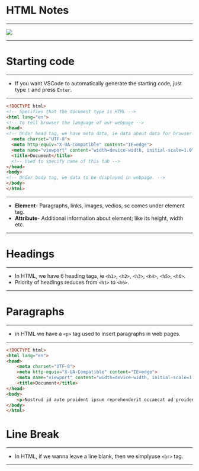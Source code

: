 # HTML Notes

<hr>

![](https://syntaxxx.com/wp-content/uploads/2014/08/html5-logo-600.jpg)

<hr>

# Starting code

<hr>

- If you want VSCode to automatically generate the starting code, just type `!` and press `Enter`.

<hr>

```html
<!DOCTYPE html>
<!-- Specifies that the document type is HTML -->
<html lang="en">
<!-- To tell browser the language of our webpage -->
<head>
<!-- Under head tag, we have meta data, ie data about data for browser-->
  <meta charset="UTF-8">
  <meta http-equiv="X-UA-Compatible" content="IE=edge">
  <meta name="viewport" content="width=device-width, initial-scale=1.0">
  <title>Document</title>
  <!-- Used to specify name of this tab -->
</head>
<body>
<!-- Under body tag, we data to be displayed in webpage. -->
</body>
</html>
```

<hr>

- **Element**- Paragraphs, links, images, vedios, sc comes under element tag.
- **Attribute**- Additional information about element; like its height, width etc.

<hr>

# Headings

<hr>

- In HTML, we have 6 heading tags, ie `<h1>`, `<h2>`, `<h3>`, `<h4>`, `<h5>`, `<h6>`.
- Priority of headings reduces from `<h1>` to `<h6>`.

<hr>

# Paragraphs

<hr>

- in HTML we have a `<p>` tag used to insert paragraphs in web pages.

<hr>

```html
<!DOCTYPE html>
<html lang="en">
<head>
    <meta charset="UTF-8">
    <meta http-equiv="X-UA-Compatible" content="IE=edge">
    <meta name="viewport" content="width=device-width, initial-scale=1.0">
    <title>Document</title>
</head>
<body>
    <p>Nostrud id aute proident ipsum reprehenderit occaecat ad proident labore. Fugiat labore laboris eu culpa non. Est dolor nisi irure fugiat aliqua nostrud et enim non elit cillum cupidatat occaecat. Nostrud ea veniam cupidatat culpa. Ipsum duis mollit fugiat tempor ipsum exercitation laboris. Exercitation elit sit dolor sint duis exercitation.</p>̥
</body>
</html>
```

# Line Break

<hr>

- In HTML, if we wanna leave a line blank, then we simplyuse `<br>` tag.

<hr>

